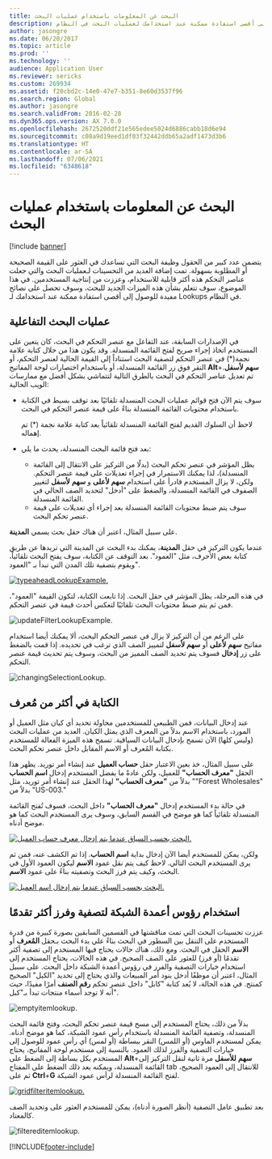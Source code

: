```yaml
---
title: البحث عن المعلومات باستخدام عمليات البحث
description: في هذا الموضوع، سوف تتعلم بشأن ميزات البحث هذه، وسوف تحصل على نصائح مفيدة للوصول إلى أقصى استفادة ممكنة عند استخدامك لعمليات البحث في النظام.
author: jasongre
ms.date: 06/20/2017
ms.topic: article
ms.prod: ''
ms.technology: ''
audience: Application User
ms.reviewer: sericks
ms.custom: 269934
ms.assetid: f20cbd2c-14e0-47e7-b351-8e60d3537f96
ms.search.region: Global
ms.author: jasongre
ms.search.validFrom: 2016-02-28
ms.dyn365.ops.version: AX 7.0.0
ms.openlocfilehash: 2672520ddf21e565edee5024d6886cabb18d6e94
ms.sourcegitcommit: c08a9d19eed1df03f32442ddb65a2adf1473d3b6
ms.translationtype: HT
ms.contentlocale: ar-SA
ms.lasthandoff: 07/06/2021
ms.locfileid: "6348618"
---
```

# <a name="find-information-by-using-lookups"></a>البحث عن المعلومات باستخدام عمليات البحث

[!include [banner](../includes/banner.md)]

يتضمن عدد كبير من الحقول وظيفة البحث التي تساعدك في العثور على القيمة الصحيحة أو المطلوبة بسهولة. تمت إضافة العديد من التحسينات لـعمليات البحث والتي جعلت عناصر التحكم هذه أكثر قابلية للاستخدام، وعززت من إنتاجية المستخدمين. في هذا الموضوع، سوف تتعلم بشأن هذه الميزات الجديد للبحث، وسوف تحصل على نصائح مفيدة للوصول إلى أقصى استفادة ممكنة عند استخدامك لـ Lookups في النظام.

## <a name="responsive-lookups"></a>عمليات البحث التفاعلية

في الإصدارات السابقة، عند التفاعل مع عنصر التحكم في البحث، كان يتعين على المستخدم اتخاذ إجراء صريح لفتح القائمة المنسدلة. وقد يكون هذا من خلال كتابة علامة نجمة(\*) في عنصر التحكم لتصفية البحث استناداً إلى القيمة الحالية لعنصر التحكم، أو النقر فوق زر القائمة المنسدلة، أو باستخدام اختصارات لوحة المفاتيح **Alt**+**سهم لأسفل**. تم تعديل عناصر التحكم في البحث بالطرق التالية لتتماشي بشكل أفضل مع ممارسات الويب الحالية:

- سوف يتم الآن فتح قوائم عمليات البحث المنسدلة تلقائيًا بعد توقف بسيط في الكتابة باستخدام محتويات القائمة المنسدلة بناءً على قيمة عنصر التحكم في البحث.

    لاحظ أن السلوك القديم لفتح القائمة المنسدلة تلقائياً بعد كتابة علامة نجمة (\*) تم إهماله.

- بعد فتح قائمة البحث المنسدلة، يحدث ما يلي:

    - يظل المؤشر في عنصر تحكم البحث (بدلًا من التركيز على الانتقال إلى القائمة المنسدلة)، لذا يمكنك الاستمرار في إجراء تعديلات على قيمة عنصر التحكم. ولكن، لا يزال المستخدم قادرأ على استخدام **سهم لأعلى** و **سهم لأسفل** لتغيير الصفوف في القائمة المنسدلة، والضغط على "أدخل" لتحديد الصف الحالي في القائمة المنسدلة.
    - سوف يتم ضبط محتويات القائمة المنسدلة بعد إجراء أي تعديلات على قيمة عنصر تحكم البحث.

على سبيل المثال، اعتبر أن هناك حقل بحث يسمي **المدينة**.

عندما يكون التركيز في حقل **المدينة**، يمكنك بدء البحث عن المدينة التي تريدها عن طريق كتابة بعض الأحرف، مثل "العمود". بعد التوقف عن الكتابة، سوف يفتح البحث تلقائياً، ويقوم بتصفية تلك المدن التي تبدأ بـ "العمود".

[![typeaheadLookupExample.](./media/typeaheadlookupexample.png)](./media/typeaheadlookupexample.png)

في هذه المرحلة، يظل المؤشر في حقل البحث. إذا تابعت الكتابة، لتكون القيمة "العمود"، فمن ثم يتم ضبط محتويات البحث تلقائيًا لتعكس أحدث قيمة في عنصر التحكم.

![updateFilterLookupExample.](./media/updatefilterlookupexample.png)

على الرغم من أن التركيز لا يزال في عنصر التحكم البحث، ألا يمكنك أيضا استخدام مفاتيح **سهم لأعلى** أو **سهم لأسفل** لتمييز الصف الذي ترغب في تحديده. إذا قمت بالضغط على زر **إدخال** فسوف يتم تحديد الصف المميز من البحث، وسوف يتم تحديث قيمة عنصر التحكم.

![changingSelectionLookup.](./media/changingselectionlookup.png)

## <a name="typing-in-more-than-ids"></a>الكتابة في أكثر من مُعرف

عند إدخال البيانات، فمن الطبيعي للمستخدمين محاولة تحديد أي كيان مثل العميل أو المورد، باستخدام الاسم بدلاً من المعرف الذي يمثل الكيان. العديد من عمليات البحث (وليس كلها) الآن تسمح بإدخال البيانات السياقية. تسمح هذه الميزة الفعالة للمستخدم بكتابة المُعرف أو الاسم المقابل داخل عنصر تحكم البحث.

على سبيل المثال، خذ بعين الاعتبار حقل **حساب العميل** عند إنشاء أمر توريد. يظهر هذا الحقل **"معرف الحساب"** للعميل، ولكن عادةً ما يفضل المستخدم إدخال **اسم الحساب** بدلاً من **"معرف الحساب"** لهذا الحقل عند إنشاء أمر توريد، مثل ""Forest Wholesales" بدلاً من "US-003."

في حالة بدء المستخدم إدخال **"معرف الحساب"** داخل البحث، فسوف تُفتح القائمة المنسدلة تلقائياً كما هو موضح في القسم السابق، وسوف يرى المستخدم البحث كما هو موضح أدناه.

[![البحث بحسب السياق عندما يتم إدخال معرف حساب العميل.](./media/howtocontextuallookups-1.png)](./media/howtocontextuallookups-1.png)

ولكن، يمكن للمستخدم أيضا الآن إدخال بداية **اسم الحساب**. إذا تم الكشف عنه، فمن ثم يرى المستخدم البحث التالي. لاحظ كيف يتم نقل عمود **الاسم** ليكون العمود الأول في البحث، وكيف يتم فرز البحث وتصفيته بناءً على عمود **الاسم**.

[![البحث بحسب السياق عندما يتم إدخال اسم العميل.](./media/howtocontextuallookups-2.png)](./media/howtocontextuallookups-2.png)

## <a name="using-grid-column-headers-for-more-advanced-filtering-and-sorting"></a>استخدام رؤوس أعمدة الشبكة لتصفية وفرز أكثر تقدمًا

عززت تحسينات البحث التي تمت مناقشتها في القسمين السابقين بصورة كبيرة من قدرة المستخدم على التنقل بين السطور في البحث بناءً علي بدء البحث بـحقل **المُعرف** أو **الاسم** الحقل في البحث. ومع ذلك، هناك حالات يحتاج فيها المستخدم إلى تصفية أكثر تقدمًا (أو فرز) للعثور على الصف الصحيح. في هذه الحالات، يحتاج المستخدم إلى استخدام خيارات التصفية والفرز في رؤوس أعمدة الشبكة داخل البحث. على سبيل المثال، اعتبر أن موظفًا أدخل بنود أمر المبيعات والذي يحتاج إلى تحديد "الكبل" الصحيح كمنتج. في هذه الحالة، لا يُعد كتابة "كابل" داخل عنصر تحكم **رقم الصنف** أمرًا مفيدًا، حيث أنه لا توجد أسماء منتجات تبدأ بـ"كبل".

![emptyitemlookup.](./media/emptyitemlookup.png)

بدلاً من ذلك، يحتاج المستخدم إلى مسح قيمة عنصر تحكم البحث، وفتح قائمة البحث المنسدلة، وتصفية القائمة المنسدلة باستخدام رأس عمود الشبكة، كما هو موضح أدناه. يمكن لمستخدم الماوس (أو اللمس) النقر ببساطة (أو لمس) أي رأس عمود للوصول إلى خيارات التصفية والفرز لذلك العمود. بالنسبة إلى مستخدم لوحة المفاتيح، يحتاج المستخدم بكل بساطة إلى الضغط على **Alt**+**سهم** **للأسفل** مرة ثانية لنقل التركيز إلى القائمة المنسدلة، ويمكنه بعد ذلك الضغط على المفتاح tab للانتقال إلى العمود الصحيح، ثم على **Ctrl**+**G** لفتح القائمة المنسدلة لرأس عمود الشبكة.

[![gridfilteritemlookup.](./media/gridfilteritemlookup.png)](./media/gridfilteritemlookup.png)

بعد تطبيق عامل التصفية (أنظر الصورة أدناه)، يمكن للمستخدم العثور على وتحديد الصف كالمعتاد.

![filtereditemlookup.](./media/filtereditemlookup.png)


[!INCLUDE[footer-include](../../../includes/footer-banner.md)]